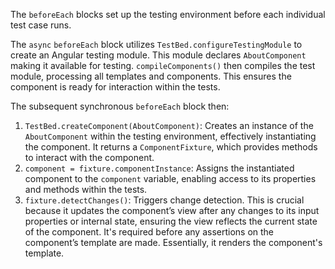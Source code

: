 The `beforeEach` blocks set up the testing environment before each individual test case runs.

The `async` `beforeEach` block utilizes `TestBed.configureTestingModule` to create an Angular testing module. This module declares `AboutComponent` making it available for testing. `compileComponents()` then compiles the test module, processing all templates and components. This ensures the component is ready for interaction within the tests.

The subsequent synchronous `beforeEach` block then:
1.  `TestBed.createComponent(AboutComponent)`: Creates an instance of the `AboutComponent` within the testing environment, effectively instantiating the component. It returns a `ComponentFixture`, which provides methods to interact with the component.
2.  `component = fixture.componentInstance`:  Assigns the instantiated component to the `component` variable, enabling access to its properties and methods within the tests.
3.  `fixture.detectChanges()`:  Triggers change detection.  This is crucial because it updates the component’s view after any changes to its input properties or internal state, ensuring the view reflects the current state of the component. It's required before any assertions on the component’s template are made. Essentially, it renders the component's template.